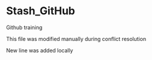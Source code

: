 # Stash_GitHub
Github training

This file was modified manually during conflict resolution

New line was added locally
